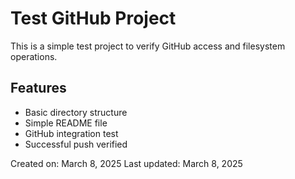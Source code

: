 # Test GitHub Project

This is a simple test project to verify GitHub access and filesystem operations.

## Features
- Basic directory structure
- Simple README file
- GitHub integration test
- Successful push verified

Created on: March 8, 2025
Last updated: March 8, 2025